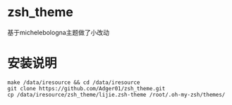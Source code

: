 # zsh_theme
基于michelebologna主题做了小改动

# 安装说明
```
make /data/iresource && cd /data/iresource  
git clone https://github.com/Adger01/zsh_theme.git
cp /data/iresource/zsh_theme/lijie.zsh-theme /root/.oh-my-zsh/themes/
```
